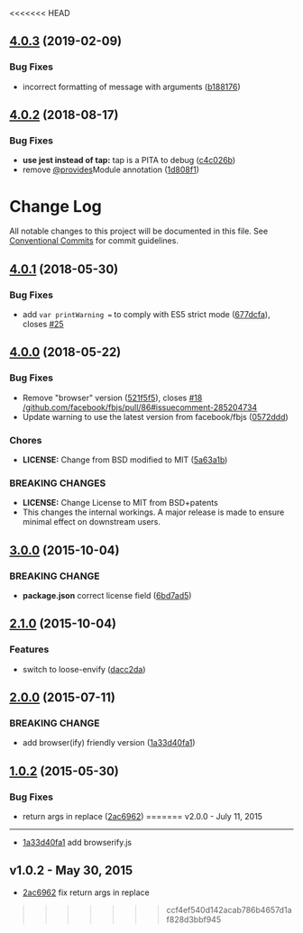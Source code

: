 <<<<<<< HEAD
<a name="4.0.3"></a>
## [4.0.3](https://github.com/BerkeleyTrue/warning/compare/v4.0.2...v4.0.3) (2019-02-09)


### Bug Fixes

* incorrect formatting of message with arguments ([b188176](https://github.com/BerkeleyTrue/warning/commit/b188176))



<a name="4.0.2"></a>
## [4.0.2](https://github.com/BerkeleyTrue/warning/compare/v4.0.1...v4.0.2) (2018-08-17)


### Bug Fixes

* **use jest instead of tap:** tap is a PITA to debug ([c4c026b](https://github.com/BerkeleyTrue/warning/commit/c4c026b))
* remove [@provides](https://github.com/provides)Module annotation ([1d808f1](https://github.com/BerkeleyTrue/warning/commit/1d808f1))



# Change Log

All notable changes to this project will be documented in this file.
See [Conventional Commits](https://conventionalcommits.org) for commit guidelines.

<a name="4.0.1"></a>
## [4.0.1](https://github.com/BerkeleyTrue/warning/compare/v4.0.0...v4.0.1) (2018-05-30)


### Bug Fixes

* add `var printWarning =` to comply with ES5 strict mode ([677dcfa](https://github.com/BerkeleyTrue/warning/commit/677dcfa)), closes [#25](https://github.com/BerkeleyTrue/warning/issues/25)

<a name="4.0.0"></a>
## [4.0.0](https://github.com/BerkeleyTrue/warning/compare/v3.0.0...v4.0.0) (2018-05-22)


### Bug Fixes

* Remove "browser" version ([521f5f5](https://github.com/BerkeleyTrue/warning/commit/521f5f5)), closes [#18](https://github.com/BerkeleyTrue/warning/issues/18) [/github.com/facebook/fbjs/pull/86#issuecomment-285204734](https://github.com//github.com/facebook/fbjs/pull/86/issues/issuecomment-285204734)
* Update warning to use the latest version from facebook/fbjs ([0572ddd](https://github.com/BerkeleyTrue/warning/commit/0572ddd))


### Chores

* **LICENSE:** Change from BSD modified to MIT ([5a63a1b](https://github.com/BerkeleyTrue/warning/commit/5a63a1b))


### BREAKING CHANGES

* **LICENSE:** Change License to MIT from BSD+patents
* This changes the internal workings. A major release is
made to ensure minimal effect on downstream users.


<a name="3.0.0"></a>
## [3.0.0](https://github.com/BerkeleyTrue/warning/compare/v2.1.0...v3.0.0) (2015-10-04)

### BREAKING CHANGE

* **package.json** correct license field ([6bd7ad5](https://github.com/BerkeleyTrue/warning/commit/6bd7ad5))

<a name="2.1.0"></a>
## [2.1.0](https://github.com/BerkeleyTrue/warning/compare/v2.0.0...v2.1.0) (2015-10-04)

### Features

* switch to loose-envify ([dacc2da](https://github.com/BerkeleyTrue/warning/commit/dacc2da))

<a name="2.0.0"></a>
## [2.0.0](https://github.com/BerkeleyTrue/warning/compare/v1.0.2...v2.0.0) (2015-07-11)

### BREAKING CHANGE

* add browser(ify) friendly version ([1a33d40fa1](https://github.com/BerkeleyTrue/warning/commit/1a33d40fa1))

<a name="1.0.2"></a>
## [1.0.2](https://github.com/BerkeleyTrue/warning/compare/v1.0.1...v1.0.2) (2015-05-30)

### Bug Fixes

* return args in replace ([2ac6962](https://github.com/BerkeleyTrue/warning/commit/2ac6962263))
=======
v2.0.0 - July 11, 2015
---------------------

- [1a33d40fa1](https://github.com/r3dm/warning/commit/1a33d40fa1) add browserify.js

v1.0.2 - May 30, 2015
--------------------------------------

- [2ac6962](https://github.com/r3dm/warning/commit/2ac6962263) fix return args in replace
>>>>>>> ccf4ef540d142acab786b4657d1af828d3bbf945

